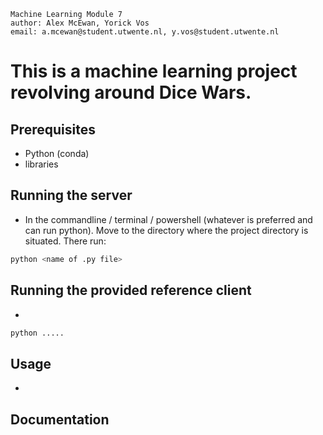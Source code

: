 ``` 
Machine Learning Module 7
author: Alex McEwan, Yorick Vos
email: a.mcewan@student.utwente.nl, y.vos@student.utwente.nl
```

# This is a machine learning project revolving around Dice Wars.


## Prerequisites
- Python (conda)
- libraries

## Running the server
- In the commandline / terminal / powershell (whatever is preferred and can run python).
Move to the directory where the project directory is situated. There run:
```bash
python <name of .py file>
```

## Running the provided reference client
- 
```bash 
python .....
```

## Usage
- 

## Documentation
